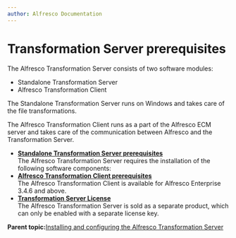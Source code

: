 ```yaml
---
author: Alfresco Documentation
---
```


# Transformation Server prerequisites

The Alfresco Transformation Server consists of two software modules:

-   Standalone Transformation Server
-   Alfresco Transformation Client

The Standalone Transformation Server runs on Windows and takes care of the file transformations.

The Alfresco Transformation Client runs as a part of the Alfresco ECM server and takes care of the communication between Alfresco and the Transformation Server.

-   **[Standalone Transformation Server prerequisites](../concepts/transerv-standalone.md)**  
The Alfresco Transformation Server requires the installation of the following software components:
-   **[Alfresco Transformation Client prerequisites](../concepts/transerv-client.md)**  
 The Alfresco Transformation Client is available for Alfresco Enterprise 3.4.6 and above.
-   **[Transformation Server License](../concepts/transerv-license.md)**  
 The Alfresco Transformation Server is sold as a separate product, which can only be enabled with a separate license key.

**Parent topic:**[Installing and configuring the Alfresco Transformation Server](../concepts/transerv-intro.md)

